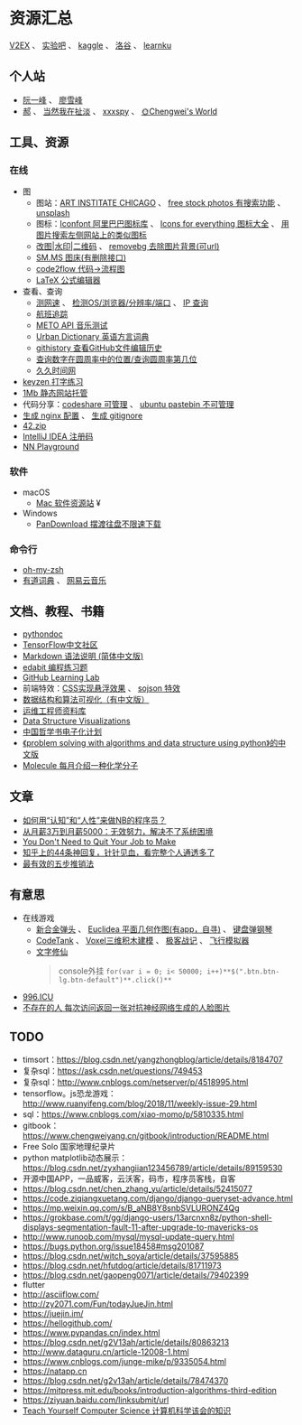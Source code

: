 # 资源汇总

[V2EX](https://www.v2ex.com) 、 [实验吧](http://www.shiyanbar.com/ctf/) 、 [kaggle](https://www.kaggle.com) 、 [洛谷](https://www.luogu.org/) 、 [learnku](https://learnku.com)

## 个人站

- [阮一峰](http://www.ruanyifeng.com/home.html) 、 [廖雪峰](https://www.liaoxuefeng.com/)
- [郝](http://118.190.215.104/) 、 [当然我在扯淡](http://www.yinwang.org/) 、 [xxxspy](https://mlln.cn/) 、 [🌞Chengwei's World](http://www.chengweiyang.cn/)

## 工具、资源

### 在线

- 图
  - 图站：[ART INSTITATE CHICAGO](https://www.artic.edu/collection?is_public_domain=1) 、 [free stock photos 有搜索功能](https://www.pexels.com) 、 [unsplash](https://unsplash.com)
  - 图标：[Iconfont 阿里巴巴图标库](https://www.iconfont.cn) 、 [Icons for everything 图标大全](https://thenounproject.com/) 、 [用图片搜索左侧网站上的类似图标](http://compute.vision/nouns/index.html)
  - [改图|水印|二维码](https://www.gaitubao.com) 、 [removebg 去除图片背景(可url)](https://www.remove.bg)
  - [SM.MS 图床(有删除接口)](https://sm.ms/)
  - [code2flow 代码->流程图](https://code2flow.com/)
  - [LaTeX 公式编辑器](http://www.codecogs.com/latex/eqneditor.php)
-  查看、查询
   - [测网速](http://www.speedtest.net) 、 [检测OS/浏览器/分辨率/端口](http://www.gensee.com/test.html) 、 [IP 查询](http://tool.chinaz.com/dns)
   - [航班追踪](http://flightadsb.variflight.com)
   - [METO API 音乐测试](https://api.i-meto.com/music.page)
   - [Urban Dictionary 英语方言词典](https://www.urbandictionary.com/)
   - [githistory 查看GitHub文件编辑历史](https://github.com/pomber/git-history)
   - [查询数字在圆周率中的位置/查询圆周率第几位](https://www.1415926pi.com)
   - [久久时间网](http://bjtime.cn)
- [keyzen 打字练习](https://wwwtyro.github.io/keyzen/)
- [1Mb 静态网站托管](https://1mb.site)
- 代码分享：[codeshare 可管理](https://codeshare.io) 、 [ubuntu pastebin 不可管理](https://paste.ubuntu.com)
- [生成 nginx 配置](https://nginxconfig.io/) 、 [生成 gitignore](https://gitignore.io/)
- [42.zip](https://unforgettable.dk/)
- [IntelliJ IDEA 注册码](http://idea.lanyus.com)
- [NN Playground](http://playground.tensorflow.org)

### 软件

- macOS
  - [Mac 软件资源站](http://mac.orsoon.com/) ¥
- Windows
  - [PanDownload 摆渡往盘不限速下载](http://pandownload.com/)

### 命令行

- [oh-my-zsh](https://github.com/robbyrussell/oh-my-zsh)
- [有道词典](https://github.com/felixonmars/ydcv) 、 [网易云音乐](https://github.com/darknessomi/musicbox)

## 文档、教程、书籍

- [pythondoc](http://www.pythondoc.com)
- [TensorFlow中文社区](http://www.tensorfly.cn/)
- [Markdown 语法说明 (简体中文版)](https://www.appinn.com/markdown/#list)
- [edabit 编程练习题](https://edabit.com/challenges)
- [GitHub Learning Lab](https://lab.github.com/courses)
- 前端特效：[CSS实现悬浮效果](https://mp.weixin.qq.com/s?__biz=MjM5NTY1MjY0MQ==&mid=2650742344&idx=3&sn=fdafa8bec7ab21dfbacb29ea2d605da5&chksm=befe8b0689890210df8483d008a5a354f988247d68f5c023df5865d985437119a88092ab7535&mpshare=1&scene=1&srcid=08174UHCvIUBYXARiory21k9#rd) 、 [sojson 特效](https://www.sojson.com/blog/127.html)
- [数据结构和算法可视化（有中文版）](https://visualgo.net/zh)
- [运维工程师资料库](http://www.opsschool.org/)
- [Data Structure Visualizations](https://www.cs.usfca.edu/~galles/visualization/Algorithms.html)
- [中国哲学书电子化计划](https://ctext.org/zhs)
- [《problem solving with algorithms and data structure using python》的中文版](https://github.com/facert/python-data-structure-cn)
- [Molecule 每月介绍一种化学分子](http://www.chm.bris.ac.uk/motm/motm.htm)


## 文章

- [如何用“认知”和“人性”来做NB的程序员？](http://news.51cto.com/art/201901/590742.htm)
- [从月薪3万到月薪5000：无效努力，解决不了系统困境](https://blog.csdn.net/ityouknow/article/details/88097038)
- [You Don't Need to Quit Your Job to Make](https://blog.stephsmith.io/you-dont-need-to-quit-your-job-to-make/)
- [知乎上的44条神回复，针针见血，看完整个人通透多了](https://mp.weixin.qq.com/s?__biz=MzA4MzQzMTg3Mw==&mid=2686285856&idx=7&sn=fe5bbe7e87d8613260aeaa30f9a25c89&chksm=ba1f408e8d68c998a081c75cd74a40d46cf45eaef843ae9ba90bdacc3dd578fc7cb7fbcd2811&scene=0#rd)
- [最有效的五步推销法](http://www.ruanyifeng.com/blog/2018/11/most-effective-sales-promotion.html)

## 有意思

- 在线游戏
  - [新合金弹头](http://www.4399.com/flash/1809.htm#search3) 、 [Euclidea 平面几何作图(有app，自寻)](https://www.euclidea.xyz/en/game/packs/) 、 [键盘弹钢琴](http://www.autopiano.cn/)
  - [CodeTank](http://codetank.alloyteam.com/) 、 [Voxel三维积木建模](https://www.makerbean.com/voxelbuilder#C/2646532a9d8fe9c46af4a261e76f51:A/) 、 [极客战记](https://codecombat.163.com) 、 [飞行模拟器](https://www.geo-fs.com/int/cn/index.php)
  - [文字修仙](https://louisalflame.github.io/CFantasyClick/index.html)
    > console外挂 `for(var i = 0; i< 50000; i++)**$(".btn.btn-lg.btn-default")**.click()**`
- [996.ICU](http://996.icu)
- [不存在的人 每次访问返回一张对抗神经网络生成的人脸图片](https://thispersondoesnotexist.com)

## TODO

- timsort：https://blog.csdn.net/yangzhongblog/article/details/8184707
- 复杂sql：https://ask.csdn.net/questions/749453
- 复杂sql：http://www.cnblogs.com/netserver/p/4518995.html
- tensorflow。js恐龙游戏：http://www.ruanyifeng.com/blog/2018/11/weekly-issue-29.html
- sql：https://www.cnblogs.com/xiao-momo/p/5810335.html
- gitbook：https://www.chengweiyang.cn/gitbook/introduction/README.html
- Free Solo 国家地理纪录片
- python matplotlib动态展示：https://blog.csdn.net/zyxhangiian123456789/article/details/89159530
- 开源中国APP，一品威客，云沃客，码市，程序员客栈，自客
- https://blog.csdn.net/chen_zhang_yu/article/details/52415077
- https://code.ziqiangxuetang.com/django/django-queryset-advance.html
- https://mp.weixin.qq.com/s/B_aNB8Y8snbSVLURONZ4Qg
- https://grokbase.com/t/gg/django-users/13arcnxn8z/python-shell-displays-segmentation-fault-11-after-upgrade-to-mavericks-os
- http://www.runoob.com/mysql/mysql-update-query.html
- https://bugs.python.org/issue18458#msg201087
- https://blog.csdn.net/witch_soya/article/details/37595885
- https://blog.csdn.net/hfutdog/article/details/81711973
- https://blog.csdn.net/gaopeng0071/article/details/79402399
- flutter
- http://asciiflow.com/
- http://zy2071.com/Fun/todayJueJin.html
- https://juejin.im/
- https://hellogithub.com/
- https://www.pypandas.cn/index.html
- https://blog.csdn.net/g2V13ah/article/details/80863213
- http://www.dataguru.cn/article-12008-1.html
- https://www.cnblogs.com/junge-mike/p/9335054.html
- https://natapp.cn
- https://blog.csdn.net/g2v13ah/article/details/78474370
- https://mitpress.mit.edu/books/introduction-algorithms-third-edition
- https://ziyuan.baidu.com/linksubmit/url
- [Teach Yourself Computer Science 计算机科学该会的知识](https://teachyourselfcs.com/)